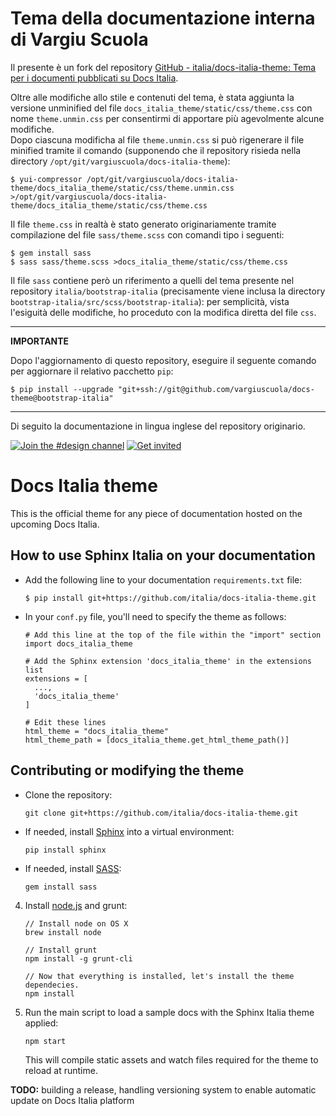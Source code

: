 # Tema della documentazione interna di Vargiu Scuola

Il presente è un fork del repository [GitHub - italia/docs-italia-theme: Tema per i documenti pubblicati su Docs Italia](https://github.com/italia/docs-italia-theme).

Oltre alle modifiche allo stile e contenuti del tema, è stata aggiunta la versione unminified del file `docs_italia_theme/static/css/theme.css` con nome `theme.unmin.css` per consentirmi di apportare più agevolmente alcune modifiche.  
Dopo ciascuna modificha al file `theme.unmin.css` si può rigenerare il file minified tramite il comando (supponendo che il repository risieda nella directory `/opt/git/vargiuscuola/docs-italia-theme`):
```console
$ yui-compressor /opt/git/vargiuscuola/docs-italia-theme/docs_italia_theme/static/css/theme.unmin.css >/opt/git/vargiuscuola/docs-italia-theme/docs_italia_theme/static/css/theme.css
```

Il file `theme.css` in realtà è stato generato originariamente tramite compilazione del file `sass/theme.scss` con comandi tipo i seguenti:
```console
$ gem install sass
$ sass sass/theme.scss >docs_italia_theme/static/css/theme.css
```
Il file `sass` contiene però un riferimento a quelli del tema presente nel repository `italia/bootstrap-italia` (precisamente viene inclusa la directory `bootstrap-italia/src/scss/bootstrap-italia`): per semplicità, vista l'esiguità delle modifiche, ho proceduto con la modifica diretta del file `css`.

---
**IMPORTANTE**

Dopo l'aggiornamento di questo repository, eseguire il seguente comando per aggiornare il relativo pacchetto `pip`:
```
$ pip install --upgrade "git+ssh://git@github.com/vargiuscuola/docs-theme@bootstrap-italia"
```
---

Di seguito la documentazione in lingua inglese del repository originario.

[![Join the #design channel](https://img.shields.io/badge/Slack%20channel-%23design-blue.svg)](https://developersitalia.slack.com/messages/C7658JRJR)
[![Get invited](https://slack.developers.italia.it/badge.svg)](https://slack.developers.italia.it/)

# Docs Italia theme

This is the official theme for any piece of documentation hosted on the
upcoming Docs Italia.

## How to use Sphinx Italia on your documentation

* Add the following line to your documentation `requirements.txt` file:

    ```
    $ pip install git+https://github.com/italia/docs-italia-theme.git
    ```

* In your `conf.py` file, you'll need to specify the theme as follows:

    ```
    # Add this line at the top of the file within the "import" section
    import docs_italia_theme

    # Add the Sphinx extension 'docs_italia_theme' in the extensions list
    extensions = [
      ...,
      'docs_italia_theme'
    ]

    # Edit these lines
    html_theme = "docs_italia_theme"
    html_theme_path = [docs_italia_theme.get_html_theme_path()]
    ```

## Contributing or modifying the theme

* Clone the repository:

    ```
    git clone git+https://github.com/italia/docs-italia-theme.git
    ```

* If needed, install [Sphinx](http://www.sphinx-doc.org/en/stable/) into a virtual environment:

    ```
    pip install sphinx
    ```

* If needed, install [SASS](http://sass-lang.com/):

    ```
    gem install sass
    ```

4. Install [node.js](https://nodejs.org) and grunt:

    ```
    // Install node on OS X
    brew install node

    // Install grunt
    npm install -g grunt-cli

    // Now that everything is installed, let's install the theme dependecies.
    npm install
    ```

5. Run the main script to load a sample docs with the Sphinx Italia theme applied:

    ```
    npm start
    ```

    This will compile static assets and watch files required for the theme to reload at runtime.

**TODO:** building a release, handling versioning system to enable automatic update on Docs Italia platform
